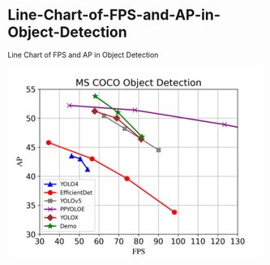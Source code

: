 # Line-Chart-of-FPS-and-AP-in-Object-Detection
Line Chart of FPS and AP in Object Detection



![](https://github.com/ElegantNorlin/Line-Chart-of-FPS-and-AP-in-Object-Detection/blob/main/Demo.png?raw=true)
